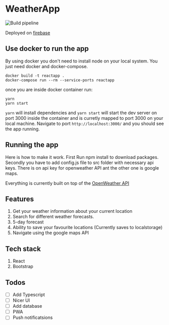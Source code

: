 # WeatherApp
![Build pipeline](https://github.com/tristankrass/weatherApp/workflows/Firebase%20Web%20CI/badge.svg)

Deployed on [firebase](https://ilmadd.firebaseapp.com)

## Use docker to run the app

By using docker you don't need to install node on your local system. You just need docker and docker-compose.

```
docker build -t reactapp .
docker-compose run --rm --service-ports reactapp
```

once you are inside docker container run: 
~~~
yarn
yarn start
~~~

`yarn` will install dependencies and `yarn start` will start the dev server on port 3000 inside the container
and is curretly mapped to port 3000 on your local machine.  Navigate to port `http://localhost:3000/` and you
should see the app running.

## Running the app
Here is how to make it work.
First Run npm install to download packages.
Secondly you have to add config.js file to src folder
with necessary api keys. There is on api key for openweather API
ant the other one is google maps.

Everything is currently built on top of the [OpenWeather API](https://openweathermap.org/api)
## Features

1. Get your weather information about your current location
2. Search for different weather forecasts.
3. 5-day forecast
4. Ability to save your favourite locations (Currently saves to localstorage)
5. Navigate using the google maps API

## Tech stack
1. React
2. Bootstrap


## Todos 
- [ ] Add Typescript
- [ ] Nicer UI
- [ ] Add database
- [ ] PWA
- [ ] Push notificatsions 